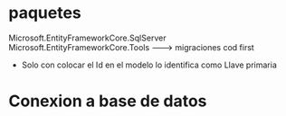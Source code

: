 # paquetes

Microsoft.EntityFrameworkCore.SqlServer
Microsoft.EntityFrameworkCore.Tools    ---> migraciones cod first

- Solo con colocar el Id en el modelo lo identifica como Llave primaria

# Conexion a base de datos

